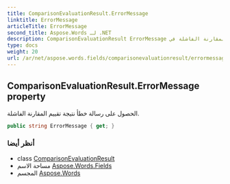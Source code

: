 ```yaml
---
title: ComparisonEvaluationResult.ErrorMessage
linktitle: ErrorMessage
articleTitle: ErrorMessage
second_title: Aspose.Words لـ .NET
description: ComparisonEvaluationResult ErrorMessage ملكية. الحصول على رسالة خطأ نتيجة تقييم المقارنة الفاشلة في C#.
type: docs
weight: 20
url: /ar/net/aspose.words.fields/comparisonevaluationresult/errormessage/
---
```

## ComparisonEvaluationResult.ErrorMessage property

الحصول على رسالة خطأ نتيجة تقييم المقارنة الفاشلة.

```csharp
public string ErrorMessage { get; }
```

### أنظر أيضا

* class [ComparisonEvaluationResult](../)
* مساحة الاسم [Aspose.Words.Fields](../../../aspose.words.fields/)
* المجسم [Aspose.Words](../../../)

